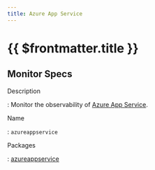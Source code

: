 ```yaml
---
title: Azure App Service
---
```


# {{ $frontmatter.title }}

## Monitor Specs

Description

: Monitor the observability of [Azure App Service](https://azure.microsoft.com/products/app-service/).

Name

: `azureappservice`

Packages

: [azureappservice](azureappservice_azureappservice.md)


<!--@include: /parts/_1.md-->


<!--@include: /parts/_2.md-->
